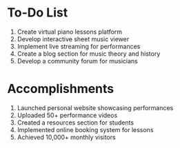 # To-Do List

1. Create virtual piano lessons platform
2. Develop interactive sheet music viewer
3. Implement live streaming for performances
4. Create a blog section for music theory and history
5. Develop a community forum for musicians

# Accomplishments

1. Launched personal website showcasing performances
2. Uploaded 50+ performance videos
3. Created a resources section for students
4. Implemented online booking system for lessons
5. Achieved 10,000+ monthly visitors